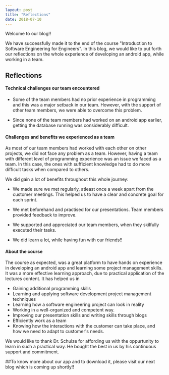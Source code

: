 ```yaml
---
layout: post
title: "Reflections"
date: 2018-07-10
---
```


Welcome to our blog!! 

We have successfully made it to the end of the course "Introduction to Software Engineering for Engineers". In this blog, we would like to put forth our reflections on the whole experience of developing an android app, while working in a team. 

## Reflections

#### Technical challenges our team encountered

* Some of the team members had no prior experience in programming and this was a major setback in our team. However, with the support of other team members, we were able to overcome this problem. 

* Since none of the team members had worked on an android app earlier, getting the database running was considerably difficult.  

#### Challenges and benefits we experienced as a team

As most of our team members had worked with each other on other projects, we did not face any problem as a team. However, having a team with different level of programming experience was an issue we faced as a team. In this case, the ones with sufficient knowledge had to do more difficult tasks when compared to others.   

We did gain a lot of benefits throughout this whole journey:

* We made sure we met regularly, atleast once a week apart from the customer meetings. This helped us to have a clear and concrete goal for each sprint. 

* We met beforehand and practised for our presentations. Team members provided feedback to improve. 

* We supported and appreciated our team members, when they skilfully executed their tasks. 

* We did learn a lot, while having fun with our friends!! 


#### About the course
The course as expected, was a great platform to have hands on experience in developing an android app and learning some project management skills. It was a more effective learning approach, due to practical application of the lectures content. 
It has helped us in 

* Gaining additional programming skills
* Learning and applying software development project management techniques
* Learning how a software engineering project can look in reality
* Working in a well-organized and competent way.
* Improving our presentation skills and writing skills through blogs 
* Efficiently work as a team
* Knowing how the interactions with the customer can take place, and how we need to adapt to customer's needs.  

We would like to thank Dr. Schulze for affording us with the oppurtunity to learn in such a practical way. He bought the best in us by his continuous support and commitment. 


##To know more about our app and to download it, please visit our next blog which is coming up shortly!! 


